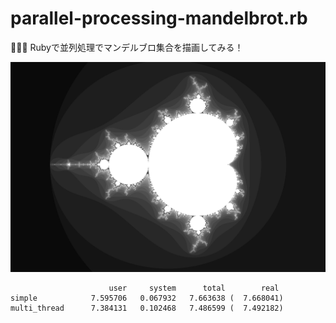 # parallel-processing-mandelbrot.rb

🧂🧂🧂 Rubyで並列処理でマンデルブロ集合を描画してみる！  

![成果物](./docs/images/fruit.png)  

```result
                      user     system      total        real
simple            7.595706   0.067932   7.663638 (  7.668041)
multi_thread      7.384131   0.102468   7.486599 (  7.492182)
```
